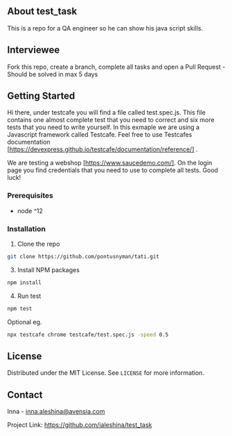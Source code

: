 <!-- ABOUT THE PROJECT -->
## About test_task

This is a repo for a QA engineer so he can show his java script skills.

<!-- CONTRIBUTING -->
## Interviewee

Fork this repo, create a branch, complete all tasks and open a Pull Request - Should be solved in max 5 days

## Getting Started

Hi there,
under testcafe you will find a file called test.spec.js. This file contains one almost complete test that you need to correct and six more tests that you need to write yourself.
In this exmaple we are using a Javascript framework called Testcafe. 
Feel free to use Testcafes documentation [https://devexpress.github.io/testcafe/documentation/reference/] .

We are testing a webshop [https://www.saucedemo.com/]. 
On the login page you find credentials that you need to use to complete all tests.
Good luck!

### Prerequisites

* node ^12

### Installation

1. Clone the repo
```sh
git clone https://github.com/pontusnyman/tati.git
```
3. Install NPM packages
```sh
npm install
```
4. Run test
```sh
npm test
```

Optional eg.
```sh
npx testcafe chrome testcafe/test.spec.js -speed 0.5
```

<!-- LICENSE -->
## License

Distributed under the MIT License. See `LICENSE` for more information.

<!-- CONTACT -->
## Contact

Inna - inna.aleshina@avensia.com

Project Link: https://github.com/ialeshina/test_task
